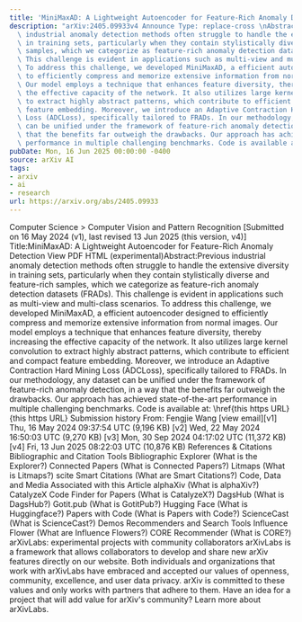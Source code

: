 ```yaml
---
title: 'MiniMaxAD: A Lightweight Autoencoder for Feature-Rich Anomaly Detection'
description: "arXiv:2405.09933v4 Announce Type: replace-cross \nAbstract: Previous\
  \ industrial anomaly detection methods often struggle to handle the extensive diversity\
  \ in training sets, particularly when they contain stylistically diverse and feature-rich\
  \ samples, which we categorize as feature-rich anomaly detection datasets (FRADs).\
  \ This challenge is evident in applications such as multi-view and multi-class scenarios.\
  \ To address this challenge, we developed MiniMaxAD, a efficient autoencoder designed\
  \ to efficiently compress and memorize extensive information from normal images.\
  \ Our model employs a technique that enhances feature diversity, thereby increasing\
  \ the effective capacity of the network. It also utilizes large kernel convolution\
  \ to extract highly abstract patterns, which contribute to efficient and compact\
  \ feature embedding. Moreover, we introduce an Adaptive Contraction Hard Mining\
  \ Loss (ADCLoss), specifically tailored to FRADs. In our methodology, any dataset\
  \ can be unified under the framework of feature-rich anomaly detection, in a way\
  \ that the benefits far outweigh the drawbacks. Our approach has achieved state-of-the-art\
  \ performance in multiple challenging benchmarks. Code is available at: \\href{https://github.com/WangFengJiee/MiniMaxAD}{https://github.com/WangFengJiee/MiniMaxAD}"
pubDate: Mon, 16 Jun 2025 00:00:00 -0400
source: arXiv AI
tags:
- arxiv
- ai
- research
url: https://arxiv.org/abs/2405.09933
---
```


Computer Science > Computer Vision and Pattern Recognition
[Submitted on 16 May 2024 (v1), last revised 13 Jun 2025 (this version, v4)]
Title:MiniMaxAD: A Lightweight Autoencoder for Feature-Rich Anomaly Detection
View PDF HTML (experimental)Abstract:Previous industrial anomaly detection methods often struggle to handle the extensive diversity in training sets, particularly when they contain stylistically diverse and feature-rich samples, which we categorize as feature-rich anomaly detection datasets (FRADs). This challenge is evident in applications such as multi-view and multi-class scenarios. To address this challenge, we developed MiniMaxAD, a efficient autoencoder designed to efficiently compress and memorize extensive information from normal images. Our model employs a technique that enhances feature diversity, thereby increasing the effective capacity of the network. It also utilizes large kernel convolution to extract highly abstract patterns, which contribute to efficient and compact feature embedding. Moreover, we introduce an Adaptive Contraction Hard Mining Loss (ADCLoss), specifically tailored to FRADs. In our methodology, any dataset can be unified under the framework of feature-rich anomaly detection, in a way that the benefits far outweigh the drawbacks. Our approach has achieved state-of-the-art performance in multiple challenging benchmarks. Code is available at: \href{this https URL}{this https URL}
Submission history
From: Fengjie Wang [view email][v1] Thu, 16 May 2024 09:37:54 UTC (9,196 KB)
[v2] Wed, 22 May 2024 16:50:03 UTC (9,270 KB)
[v3] Mon, 30 Sep 2024 04:17:02 UTC (11,372 KB)
[v4] Fri, 13 Jun 2025 08:22:03 UTC (10,876 KB)
References & Citations
Bibliographic and Citation Tools
Bibliographic Explorer (What is the Explorer?)
Connected Papers (What is Connected Papers?)
Litmaps (What is Litmaps?)
scite Smart Citations (What are Smart Citations?)
Code, Data and Media Associated with this Article
alphaXiv (What is alphaXiv?)
CatalyzeX Code Finder for Papers (What is CatalyzeX?)
DagsHub (What is DagsHub?)
Gotit.pub (What is GotitPub?)
Hugging Face (What is Huggingface?)
Papers with Code (What is Papers with Code?)
ScienceCast (What is ScienceCast?)
Demos
Recommenders and Search Tools
Influence Flower (What are Influence Flowers?)
CORE Recommender (What is CORE?)
arXivLabs: experimental projects with community collaborators
arXivLabs is a framework that allows collaborators to develop and share new arXiv features directly on our website.
Both individuals and organizations that work with arXivLabs have embraced and accepted our values of openness, community, excellence, and user data privacy. arXiv is committed to these values and only works with partners that adhere to them.
Have an idea for a project that will add value for arXiv's community? Learn more about arXivLabs.